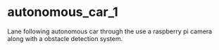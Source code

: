 # autonomous_car_1
Lane following autonomous car through the use a raspberry pi camera along with a obstacle detection system. 
